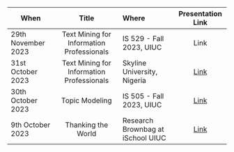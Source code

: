 | When  |Title | Where     |  Presentation Link |
|----------|:-------------:|:------|:------:|
| 29th November 2023 | Text Mining for Information Professionals | IS 529 - Fall 2023, UIUC| Link 
| 31st October 2023 | Text Mining for Information Professionals  | Skyline University, Nigeria | [Link](https://www.canva.com/design/DAFynm0krd0/6iDdLBI4eGZ7jszsEM9Njg/edit?utm_content=DAFynm0krd0&utm_campaign=designshare&utm_medium=link2&utm_source=sharebutton) |
| 30th October 2023 | Topic Modeling | IS 505 - Fall 2023, UIUC| [Link](https://manika-lamba.github.io/talks/2023/topic-modeling/#/title-slide)|
| 9th October 2023 |  Thanking the World | Research Brownbag at iSchool UIUC | [Link](https://github.com/manika-lamba/talks/blob/main/2023/Research%20Brownbag/Thanking%20the%20World.pdf)

